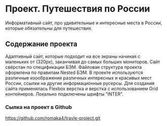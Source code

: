 # Проект. Путешествия по России

Информативный сайт, про удивительные и интересные места в России, которые обязательны для путешествия.

## Содержание проекта

Адаптивный сайт, которые подходит на все экраны начиная с маленьких от (320px), заканчивая до самых больших мониторов.
Сайт свёрстан по спецификации БЭМ.
Файловая структура проекта оформлена по правилам Nested БЭМ.
В проекте используются различные изоображения различных интересных и красивых мест России, ссылки на другие информационные русерсы. 
Для создания сайта применялась Flexbox верстка и верстка с использованием Grid контейнеров. 
Локально подключены шрифты "INTER".

### Сылка на проект в Github
https://github.com/romaka4/travle-project.git